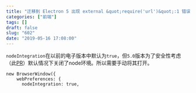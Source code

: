 ```yaml
---
title: "迁移到 Electron 5 出现 external &quot;require('url')&quot;:1 错误的解决"
categories: ["前端"]
tags: []
draft: false
slug: "602"
date: "2019-05-16 17:08:00"
---
```


`nodeIntegration`在以前的电子版本中默认为`true`，但`5.0`版本为了安全性考虑（此[PR][1]）默认情况下关闭了node环境。所以需要手动将其打开。

```
new BrowserWindow({
    webPreferences: {
      nodeIntegration: true,
```


  [1]: https://github.com/electron/electron/pull/16235
